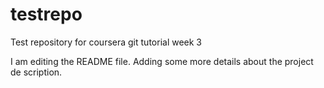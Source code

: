 # testrepo
Test repository for coursera git tutorial week 3

I am editing the README file. Adding some more details about the project de
scription.
